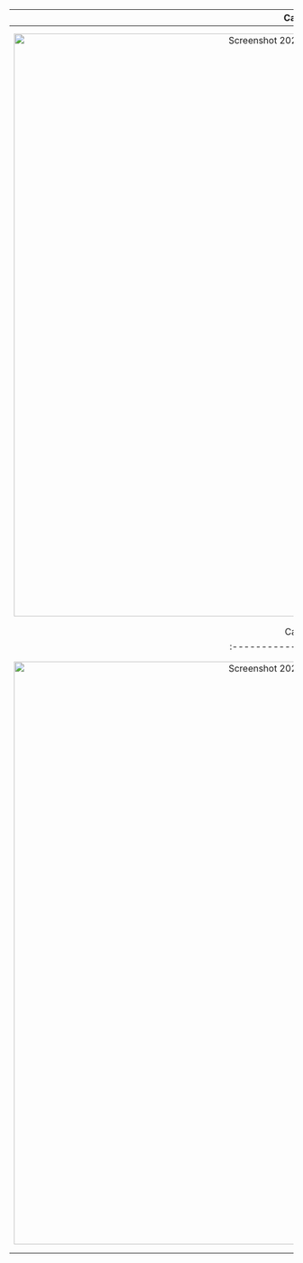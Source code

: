 

California     |  Rwanda
:-------------------------:|:-------------------------:
<img width="1033" alt="Screenshot 2023-03-20 at 14 19 10" src="https://user-images.githubusercontent.com/116297850/226369274-4b1ad6b5-5c21-493f-8e01-61727934a609.png">  |  <img width="1055" alt="Screenshot 2023-03-20 at 14 34 11" src="https://user-images.githubusercontent.com/116297850/226374881-bbb2cd25-655f-4fa5-b7d5-76e1dcb8ccee.png">
California     |  Rwanda
:-------------------------:|:-------------------------:
<img width="1033" alt="Screenshot 2023-03-20 at 14 19 10" src="https://user-images.githubusercontent.com/116297850/226369274-4b1ad6b5-5c21-493f-8e01-61727934a609.png">  |  <img width="1055" alt="Screenshot 2023-03-20 at 14 34 11" src="https://user-images.githubusercontent.com/116297850/226374881-bbb2cd25-655f-4fa5-b7d5-76e1dcb8ccee.png">
